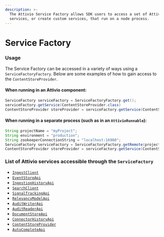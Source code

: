 ```yaml
---
description: >-
  The Attivio Service Factory allows SDK users to access a set of Attivio
  services, or create custom services, that run on a node process.
---
```


# Service Factory

### Usage

The Service Factory can be accessed in a variety of ways using a `ServiceFactoryFactory`. Below are some examples of how to gain access to the `ContentStoreProvider`.

#### When running in an Attivio component:

```java
ServiceFactory serviceFactory = ServiceFactoryFactory.get();
serviceFactory.getService(ContentStoreProvider.class)
ContentStoreProvider storeProvider = serviceFactory.getService(ContentStoreProvider.class)
```

#### When running in a separate process \(such as in an `AttivioRunnable`\):

```java
String projectName = "myProject";
String environment = "production";
String zookeeperConnectionString = "localhost:16980";
ServiceFactory serviceFactory = ServiceFactoryFactory.getRemote(projectName, environment, zookeeperConnectionString);
ContentStoreProvider storeProvider = serviceFactory.getService(ContentStoreProvider.class)
```

### List of Attivio services accessible through the `ServiceFactory`

* [`IngestClient`](https://attivio.github.io/sdk-5.5-javadoc/com/attivio/sdk/client/IngestClient.html)
* [`EventStoreApi`](https://attivio.github.io/sdk-5.5-javadoc/com/attivio/sdk/client/EventStoreApi.html)
* [`IngestionHistoryApi`](https://attivio.github.io/sdk-5.5-javadoc/com/attivio/sdk/client/IngestionHistoryApi.html)
* [`SearchClient`](https://attivio.github.io/sdk-5.5-javadoc/com/attivio/sdk/client/SearchClient.html)
* [`SignalTrackingApi`](https://attivio.github.io/sdk-5.5-javadoc/com/attivio/sdk/client/SignalTrackingApi.html)
* [`RelevancyModelApi`](https://attivio.github.io/sdk-5.5-javadoc/com/attivio/sdk/client/RelevancyModelApi.html)
* [`AuditWriterApi`](https://attivio.github.io/sdk-5.5-javadoc/com/attivio/sdk/client/audit/AuditWriterApi.html)
* [`AuditReaderApi`](https://attivio.github.io/sdk-5.5-javadoc/com/attivio/sdk/client/audit/AuditReaderApi.html)
* [`DocumentStoreApi`](https://attivio.github.io/sdk-5.5-javadoc/com/attivio/sdk/client/DocumentStoreApi.html)
* [`ConnectorHistoryApi`](https://attivio.github.io/sdk-5.5-javadoc/com/attivio/sdk/client/ConnectorHistoryApi.html)
* [`ContentStoreProvider`](https://attivio.github.io/sdk-5.5-javadoc/com/attivio/sdk/api/ContentStoreProvider.html)
* [`AutoCompleteApi`](https://attivio.github.io/sdk-5.5-javadoc/com/attivio/sdk/client/AutoCompleteApi.html)

